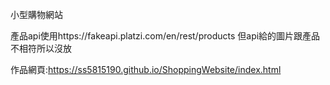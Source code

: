 
小型購物網站

產品api使用https://fakeapi.platzi.com/en/rest/products
但api給的圖片跟產品不相符所以沒放

作品網頁:https://ss5815190.github.io/ShoppingWebsite/index.html